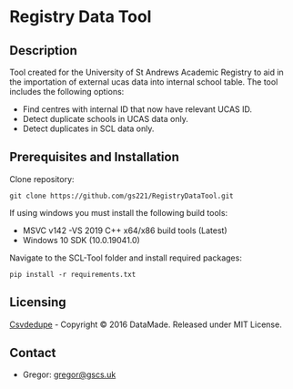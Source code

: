 # Registry Data Tool

## Description
Tool created for the University of St Andrews Academic Registry to aid in the importation of external ucas data into internal school table. The tool includes the following options: 

- Find centres with internal ID that now have relevant UCAS ID.
- Detect duplicate schools in UCAS data only. 
- Detect duplicates in SCL data only. 

## Prerequisites and Installation
Clone repository:
```
git clone https://github.com/gs221/RegistryDataTool.git
```
If using windows you must install the following build tools:
- MSVC v142 -VS 2019 C++ x64/x86 build tools (Latest)
- Windows 10 SDK (10.0.19041.0)

Navigate to the SCL-Tool folder and install required packages: 
```
pip install -r requirements.txt
```

## Licensing 
[Csvdedupe](https://github.com/dedupeio/csvdedupe#copyright-and-attribution) - Copyright © 2016 DataMade. Released under MIT License.

## Contact 
- Gregor: gregor@gscs.uk
